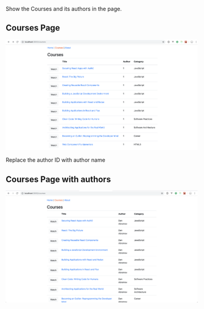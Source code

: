 Show the Courses and its authors in the page.

## Courses Page
![Courses](images/6-courses.png)

Replace the author ID with author name

## Courses Page with authors
![Courses](images/6-courses-&-authors.png)